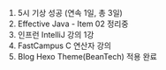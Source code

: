 1. 5시 기상 성공 (연속 1일, 총 3일)
2. Effective Java - Item 02 정리중
3. 인프런 IntelliJ 강의 1강
4. FastCampus C 연산자 강의
5. Blog Hexo Theme(BeanTech) 적용 완료
